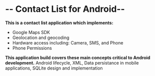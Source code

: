 




# -- Contact List for Android--

**This is a contact list application which implements:**

 -  Google Maps SDK
 -  Geolocation and geocoding
 -  Hardware access including: Camera, SMS, and Phone  
 -  Phone Permissions
 
**This application build covers these main concepts critical to Android development.**
 Android lifecycle,
XML,
Data persistance in mobile applications,
SQLite design and implementation


